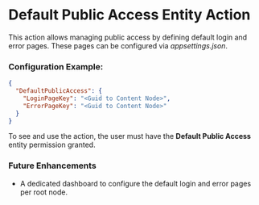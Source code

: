 ﻿# Default Public Access Entity Action

This action allows managing public access by defining default login and error pages. These pages can be configured via
*appsettings.json*.

### Configuration Example:

```json
{
  "DefaultPublicAccess": {
    "LoginPageKey": "<Guid to Content Node>",
    "ErrorPageKey": "<Guid to Content Node>"
  }
}
```

To see and use the action, the user must have the **Default Public Access** entity permission granted.


### Future Enhancements

- A dedicated dashboard to configure the default login and error pages per root node.